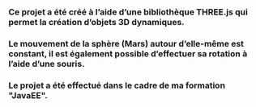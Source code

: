 ### Ce projet a été créé à l’aide d’une bibliothèque THREE.js qui permet la création d’objets 3D dynamiques.
### Le mouvement de la sphère (Mars) autour d’elle-même est constant, il est également possible d’effectuer sa rotation à l’aide d’une souris.
### Le projet a été effectué dans le cadre de ma formation "JavaEE".
